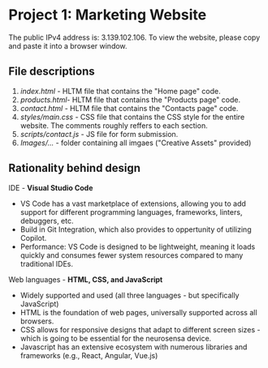 # Project 1: Marketing Website

The public IPv4 address is: 3.139.102.106. To view the website, please copy and paste it into a browser window.

## File descriptions

1. _index.html_ - HLTM file that contains the "Home page" code.
2. _products.html_- HLTM file that contains the "Products page" code.
3. _contact.html_ - HLTM file that contains the "Contacts page" code.
4. _styles/main.css_ - CSS file that contains the CSS style for the entire website. The comments roughly reffers to each section.
5. _scripts/contact.js_ - JS file for form submission.
6. _Images/..._ - folder containing all imgaes ("Creative Assets" provided)

## Rationality behind design

IDE - **Visual Studio Code**
- VS Code has a vast marketplace of extensions, allowing you to add support for different programming languages, frameworks, linters, debuggers, etc.
- Build in Git Integration, which also provides to oppertunity of utilizing Copilot.
- Performance: VS Code is designed to be lightweight, meaning it loads quickly and consumes fewer system resources compared to many traditional IDEs.

Web languages - **HTML, CSS, and JavaScript**
- Widely supported and used (all three languages - but specifically JavaScript)
- HTML is the foundation of web pages, universally supported across all browsers.
- CSS allows for responsive designs that adapt to different screen sizes - which is going to be essential for the neurosensa device.
- Javascript has an extensive ecosystem with numerous libraries and frameworks (e.g., React, Angular, Vue.js)

